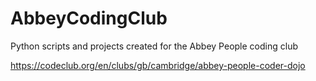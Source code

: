 # AbbeyCodingClub

Python scripts and projects created for the Abbey People coding club

https://codeclub.org/en/clubs/gb/cambridge/abbey-people-coder-dojo
